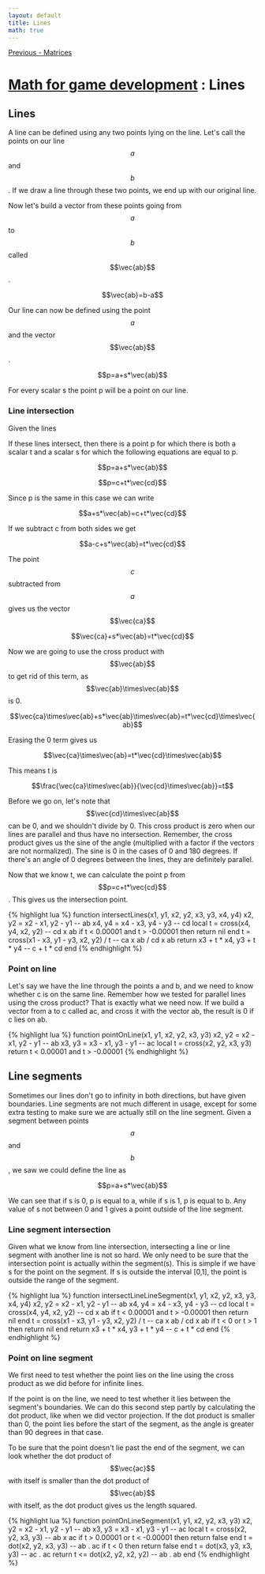 ```yaml
---
layout: default
title: Lines
math: true
---
```


[Previous - Matrices](4-matrices.html)

# [Math for game development](../) : Lines

## Lines

A line can be defined using any two points lying on the line. Let's call the points on our line $$a$$ and $$b$$. If we draw a line through these two points, we end up with our original line.

Now let's build a vector from these points going from $$a$$ to $$b$$ called $$\vec{ab}$$.

$$\vec{ab}=b-a$$

Our line can now be defined using the point $$a$$ and the vector $$\vec{ab}$$.

$$p=a+s*\vec{ab}$$

For every scalar s the point p will be a point on our line.

### Line intersection

Given the lines 

If these lines intersect, then there is a point p for which there is both a scalar t and a scalar s for which the following equations are equal to p.

$$p=a+s*\vec{ab}$$

$$p=c+t*\vec{cd}$$

Since p is the same in this case we can write

$$a+s*\vec{ab}=c+t*\vec{cd}$$

If we subtract c from both sides we get

$$a-c+s*\vec{ab}=t*\vec{cd}$$

The point $$c$$ subtracted from $$a$$ gives us the vector $$\vec{ca}$$

$$\vec{ca}+s*\vec{ab}=t*\vec{cd}$$

Now we are going to use the cross product with $$\vec{ab}$$ to get rid of this term, as $$\vec{ab}\times\vec{ab}$$ is 0.

$$\vec{ca}\times\vec{ab}+s*\vec{ab}\times\vec{ab}=t*\vec{cd}\times\vec{ab}$$

Erasing the 0 term gives us

$$\vec{ca}\times\vec{ab}=t*\vec{cd}\times\vec{ab}$$

This means t is

$$\frac{\vec{ca}\times\vec{ab}}{\vec{cd}\times\vec{ab}}=t$$

Before we go on, let's note that $$\vec{cd}\times\vec{ab}$$ can be 0, and we shouldn't divide by 0. This cross product is zero when our lines are parallel and thus have no intersection. Remember, the cross product gives us the sine of the angle (multiplied with a factor if the vectors are not normalized). The sine is 0 in the cases of 0 and 180 degrees. If there's an angle of 0 degrees between the lines, they are definitely parallel.

Now that we know t, we can calculate the point p from $$p=c+t*\vec{cd}$$. This gives us the intersection point.

{% highlight lua %}
function intersectLines(x1, y1, x2, y2, x3, y3, x4, y4)
    x2, y2 = x2 - x1, y2 - y1               -- ab
    x4, y4 = x4 - x3, y4 - y3               -- cd
    local t = cross(x4, y4, x2, y2)         -- cd x ab
    if t < 0.00001 and t > -0.00001 then
        return nil
    end
    t = cross(x1 - x3, y1 - y3, x2, y2) / t -- ca x ab / cd x ab
    return x3 + t * x4, y3 + t * y4         -- c + t * cd
end
{% endhighlight %}

### Point on line

Let's say we have the line through the points a and b, and we need to know whether c is on the same line. Remember how we tested for parallel lines using the cross product? That is exactly what we need now. If we build a vector from a to c called ac, and cross it with the vector ab, the result is 0 if c lies on ab.

{% highlight lua %}
function pointOnLine(x1, y1, x2, y2, x3, y3)
    x2, y2 = x2 - x1, y2 - y1 -- ab
    x3, y3 = x3 - x1, y3 - y1 -- ac
    local t = cross(x2, y2, x3, y3)
    return t < 0.00001 and t > -0.00001
{% endhighlight %}

## Line segments

Sometimes our lines don't go to infinity in both directions, but have given boundaries. Line segments are not much different in usage, except for some extra testing to make sure we are actually still on the line segment. Given a segment between points $$a$$ and $$b$$, we saw we could define the line as

$$p=a+s*\vec{ab}$$

We can see that if s is 0, p is equal to a, while if s is 1, p is equal to b. Any value of s not between 0 and 1 gives a point outside of the line segment.

### Line segment intersection

Given what we know from line intersection, intersecting a line or line segment with another line is not so hard. We only need to be sure that the intersection point is actually within the segment(s). This is simple if we have s for the point on the segment. If s is outside the interval [0,1], the point is outside the range of the segment.

{% highlight lua %}
function intersectLineLineSegment(x1, y1, x2, y2, x3, y3, x4, y4)
    x2, y2 = x2 - x1, y2 - y1               -- ab
    x4, y4 = x4 - x3, y4 - y3               -- cd
    local t = cross(x4, y4, x2, y2)         -- cd x ab
    if t < 0.00001 and t > -0.00001 then
        return nil
    end
    t = cross(x1 - x3, y1 - y3, x2, y2) / t -- ca x ab / cd x ab
    if t < 0 or t > 1 then
        return nil
    end
    return x3 + t * x4, y3 + t * y4         -- c + t * cd
end
{% endhighlight %}

### Point on line segment

We first need to test whether the point lies on the line using the cross product as we did before for infinite lines.

If the point is on the line, we need to test whether it lies between the segment's boundaries. We can do this second step partly by calculating the dot product, like when we did vector projection. If the dot product is smaller than 0, the point lies before the start of the segment, as the angle is greater than 90 degrees in that case.

To be sure that the point doesn't lie past the end of the segment, we can look whether the dot product of $$\vec{ac}$$ with itself is smaller than the dot product of $$\vec{ab}$$ with itself, as the dot product gives us the length squared.

{% highlight lua %}
function pointOnLineSegment(x1, y1, x2, y2, x3, y3)
    x2, y2 = x2 - x1, y2 - y1               -- ab
    x3, y3 = x3 - x1, y3 - y1               -- ac
    local t = cross(x2, y2, x3, y3)         -- ab x ac
    if t > 0.00001 or t < -0.00001 then
        return false
    end
    t = dot(x2, y2, x3, y3)                 -- ab . ac
    if t < 0 then
        return false
    end
    t = dot(x3, y3, x3, y3)                 -- ac . ac
    return t <= dot(x2, y2, x2, y2)         -- ab . ab
end
{% endhighlight %}